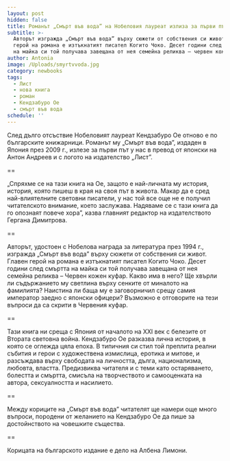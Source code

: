 ```yaml
---
layout: post
hidden: false
title: Романът „Смърт във вода” на Нобеловия лауреат излиза за първи път в България
subtitle: >-
  Авторът изгражда „Смърт във вода” върху сюжети от собствения си живот. Главен
  герой на романа е изтъкнатият писател Когито Чоко. Десет години след смъртта
  на майка си той получава завещана от нея семейна реликва – червен кожен куфар
author: Antonia
image: /Uploads/smyrtvvoda.jpg
category: newbooks
tags:
  - Лист
  - нова книга
  - роман
  - Кендзабуро Ое
  - смърт във вода
schedule: ''
---
```

След дълго отсъствие Нобеловият лауреат Кендзабуро Ое отново е по българските книжарници. Романът му „Смърт във вода”, издаден в Япония през 2009 г., излезе за първи път у нас в превод от японски на Антон Андреев и с логото на издателство „Лист”.

\==

„Спряхме се на тази книга на Ое, защото е най-личната му история, история, която пишеш в края на своя път в живота. Макар да е сред най-влиятелните световни писатели, у нас той все още не е получил читателското внимание, което заслужава. Надяваме се с тази книга да го опознаят повече хора”, казва главният редактор на издателството Гергана Димитрова.

\==

Авторът, удостоен с Нобелова награда за литература през 1994 г., изгражда „Смърт във вода” върху сюжети от собствения си живот. Главен герой на романа е изтъкнатият писател Когито Чоко. Десет години след смъртта на майка си той получава завещана от нея семейна реликва – Червен кожен куфар. Какво има в него? Ще хвърли ли съдържанието му светлина върху сенките от миналото на фамилията? Наистина ли баща му е заговорничил срещу самия император заедно с японски офицери? Възможно е отговорите на тези въпроси да са скрити в Червения куфар.

\==

Тази книга ни среща с Япония от началото на ХХI век с белезите от Втората световна война. Кендзабуро Ое разказва лична история, в която се оглежда цяла епоха. В типичния си стил той преплита реални събития и герои с художествена измислица, еротика и митове, и разсъждава върху свободата на личността, дълга, национализма, любовта, властта. Предизвиква читателя и с теми като остаряването, болестта и смъртта, смисъла на творчеството и самооценката на автора, сексуалността и насилието. 

\==

Между кориците на „Смърт във вода” читателят ще намери още много въпроси, породени от желанието на Кендзабуро Ое да пише за достойнството на човешките същества.

\==

Корицата на българското издание е дело на Албена Лимони.
